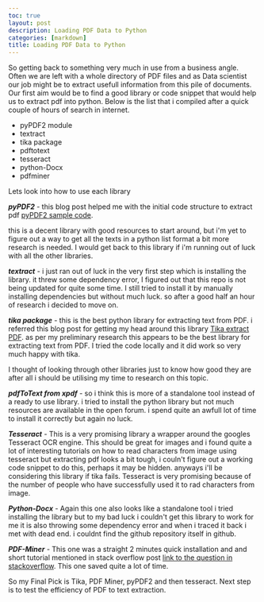 ```yaml
---
toc: true
layout: post
description: Loading PDF Data to Python
categories: [markdown]
title: Loading PDF Data to Python
---
```


So getting back to something very much in use from a business angle. Often we are left with a whole directory of PDF files and as Data scientist our job might be to extract usefull information from this pile of documents. Our first aim would be to find a good library or code snippet that would help us to extract pdf into python.  Below is the list that i compiled after a quick couple of hours of search in internet. 

* pyPDF2 module
* textract 
* tika package
* pdftotext
* tesseract
* python-Docx
* pdfminer

Lets look into how to use each library

***pyPDF2*** -  this blog post helped me with the initial code structure to extract pdf  [pyPDF2 sample code](https://www.blog.pythonlibrary.org/2018/06/07/an-intro-to-pypdf2).

this is a decent library with good resources to start around, but i'm yet to figure out a way to get all the texts in a python list format a bit more research is needed. I would get back to this library if i'm running out of luck with all the other libraries. 

***textract*** - i just ran out of luck in the very first step which is installing the library.  it threw some dependency error, I figured out that this repo is not being updated for quite some time. I still tried to install it by manually installing dependencies but without much luck. so after a good half an hour of research i decided to move on. 

***tika package*** -  this is the best python library for extracting text from PDF. i referred this blog post for getting my head around this library [Tika extract PDF](https://cbrownley.wordpress.com/2016/06/26/parsing-pdfs-in-python-with-tika/).  as per my preliminary research this appears to be the best library for extracting text from PDF.  I tried the code locally and it did work so very much happy with tika.

I thought of looking through other libraries just to know how good they are after all i should be utilising my time to research on this topic.

***pdfToText from xpdf*** - so i think this is more of a standalone tool instead of a ready to use library. i tried to install the python library but not much resources are available in the open forum.  i spend quite an awfull lot of time to install it correctly but again no luck. 

***Tesseract*** -   This is a very promising library a wrapper around the googles Tesseract OCR engine.  This should be great for images and i found quite a lot of interesting tutorials on how to read characters from image using tesseract but extracting pdf looks a bit tough, i couln't figure out a working code snippet to do this, perhaps it may be hidden. anyways i'll be considering this library if tika fails. Tesseract is very promising because of the number of people who have successfully used it to rad characters from image.

***Python-Docx*** - Again this one also looks like a standalone tool i tried installing the library but to my bad luck i couldn't get this library to work for me it is also throwing some dependency error and when i traced it back i met with dead end. i couldnt find the github repository itself in github.

***PDF-Miner*** - This one was a straight 2 minutes quick installation and and short tutorial mentioned in stack overflow post  [link to the question in stackoverflow](https://stackoverflow.com/questions/26494211/extracting-text-from-a-pdf-file-using-pdfminer-in-python). This one saved quite a lot of time. 

So my Final Pick is Tika, PDF Miner, pyPDF2 and then tesseract. Next step is to test the efficiency of PDF to text extraction.